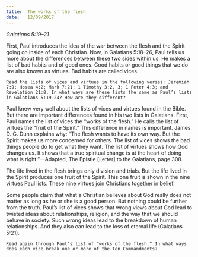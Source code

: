 ```yaml
---
title:  The works of the flesh
date:   12/09/2017
---
```


_Galatians 5:19–21_

First, Paul introduces the idea of the war between the flesh and the Spirit going on inside of each Christian. Now, in Galatians 5:18–26, Paul tells us more about the differences between these two sides within us. He makes a list of bad habits and of good ones. Good habits or good things that we do are also known as virtues. Bad habits are called vices.

`Read the lists of vices and virtues in the following verses: Jeremiah 7:9; Hosea 4:2; Mark 7:21; 1 Timothy 3:2, 3; 1 Peter 4:3; and Revelation 21:8. In what ways are these lists the same as Paul’s lists in Galatians 5:19–24? How are they different?`

Paul knew very well about the lists of vices and virtues found in the Bible. But there are important differences found in his two lists in Galatians. First, Paul names the list of vices the “works of the flesh.” He calls the list of virtues the “fruit of the Spirit.” This difference in names is important. James D. G. Dunn explains why: “The flesh wants to have its own way. But the Spirit makes us more concerned for others. The list of vices shows the bad things people do to get what they want. The list of virtues shows how God changes us. It shows that a true spiritual change is at the heart of doing what is right.”—Adapted, The Epistle [Letter] to the Galatians, page 308.

The life lived in the flesh brings only division and trials. But the life lived in the Spirit produces one fruit of the Spirit. This one fruit is shown in the nine virtues Paul lists. These nine virtues join Christians together in belief.

Some people claim that what a Christian believes about God really does not matter as long as he or she is a good person. But nothing could be further from the truth. Paul’s list of vices shows that wrong views about God lead to twisted ideas about relationships, religion, and the way that we should behave in society. Such wrong ideas lead to the breakdown of human relationships. And they also can lead to the loss of eternal life (Galatians 5:21).

`Read again through Paul’s list of “works of the flesh.” In what ways does each vice break one or more of the Ten Commandments?`